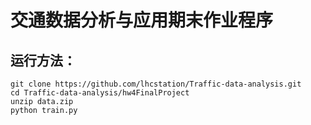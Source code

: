 # 交通数据分析与应用期末作业程序

## 运行方法：

```
git clone https://github.com/lhcstation/Traffic-data-analysis.git
cd Traffic-data-analysis/hw4FinalProject
unzip data.zip
python train.py
```
